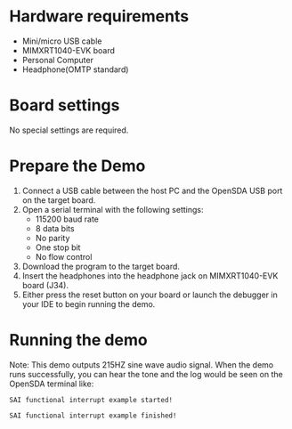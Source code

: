 Hardware requirements
=====================
- Mini/micro USB cable
- MIMXRT1040-EVK board
- Personal Computer
- Headphone(OMTP standard)

Board settings
============
No special settings are required.

Prepare the Demo
===============
1.  Connect a USB cable between the host PC and the OpenSDA USB port on the target board. 
2.  Open a serial terminal with the following settings:
    - 115200 baud rate
    - 8 data bits
    - No parity
    - One stop bit
    - No flow control
3.  Download the program to the target board.
4. Insert the headphones into the headphone jack on MIMXRT1040-EVK board (J34).
5. Either press the reset button on your board or launch the debugger in your IDE to begin running the demo.

Running the demo
===============
Note: This demo outputs 215HZ sine wave audio signal.
When the demo runs successfully, you can hear the tone and the log would be seen on the OpenSDA terminal like:
~~~~~~~~~~~~~~~~~~~
SAI functional interrupt example started!

SAI functional interrupt example finished!
 ~~~~~~~~~~~~~~~~~~~

